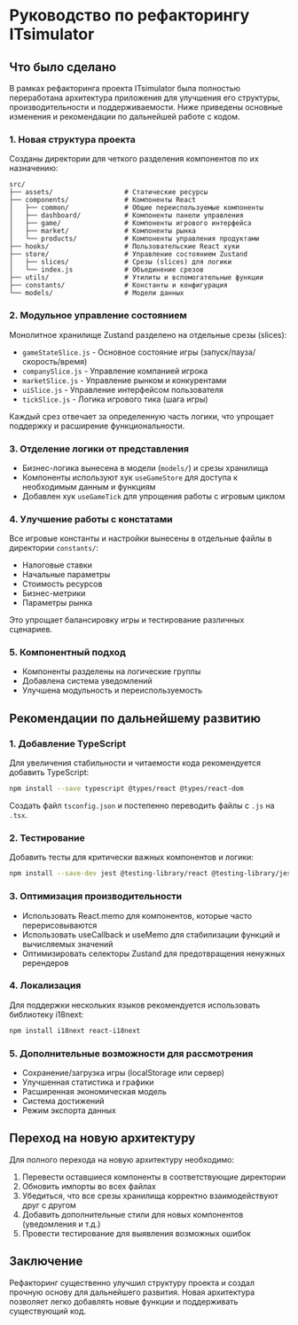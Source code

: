# Руководство по рефакторингу ITsimulator

## Что было сделано

В рамках рефакторинга проекта ITsimulator была полностью переработана архитектура приложения для улучшения его структуры, производительности и поддерживаемости. Ниже приведены основные изменения и рекомендации по дальнейшей работе с кодом.

### 1. Новая структура проекта

Созданы директории для четкого разделения компонентов по их назначению:

```
src/
├── assets/                  # Статические ресурсы
├── components/              # Компоненты React
│   ├── common/              # Общие переиспользуемые компоненты
│   ├── dashboard/           # Компоненты панели управления
│   ├── game/                # Компоненты игрового интерфейса
│   ├── market/              # Компоненты рынка
│   └── products/            # Компоненты управления продуктами
├── hooks/                   # Пользовательские React хуки
├── store/                   # Управление состоянием Zustand
│   ├── slices/              # Срезы (slices) для логики
│   └── index.js             # Объединение срезов
├── utils/                   # Утилиты и вспомогательные функции
├── constants/               # Константы и конфигурация
└── models/                  # Модели данных
```

### 2. Модульное управление состоянием

Монолитное хранилище Zustand разделено на отдельные срезы (slices):

- `gameStateSlice.js` - Основное состояние игры (запуск/пауза/скорость/время)
- `companySlice.js` - Управление компанией игрока
- `marketSlice.js` - Управление рынком и конкурентами
- `uiSlice.js` - Управление интерфейсом пользователя
- `tickSlice.js` - Логика игрового тика (шага игры)

Каждый срез отвечает за определенную часть логики, что упрощает поддержку и расширение функциональности.

### 3. Отделение логики от представления

- Бизнес-логика вынесена в модели (`models/`) и срезы хранилища
- Компоненты используют хук `useGameStore` для доступа к необходимым данным и функциям
- Добавлен хук `useGameTick` для упрощения работы с игровым циклом

### 4. Улучшение работы с констатами

Все игровые константы и настройки вынесены в отдельные файлы в директории `constants/`:

- Налоговые ставки
- Начальные параметры
- Стоимость ресурсов
- Бизнес-метрики
- Параметры рынка

Это упрощает балансировку игры и тестирование различных сценариев.

### 5. Компонентный подход

- Компоненты разделены на логические группы
- Добавлена система уведомлений
- Улучшена модульность и переиспользуемость

## Рекомендации по дальнейшему развитию

### 1. Добавление TypeScript

Для увеличения стабильности и читаемости кода рекомендуется добавить TypeScript:

```bash
npm install --save typescript @types/react @types/react-dom
```

Создать файл `tsconfig.json` и постепенно переводить файлы с `.js` на `.tsx`.

### 2. Тестирование

Добавить тесты для критически важных компонентов и логики:

```bash
npm install --save-dev jest @testing-library/react @testing-library/jest-dom
```

### 3. Оптимизация производительности

- Использовать React.memo для компонентов, которые часто перерисовываются
- Использовать useCallback и useMemo для стабилизации функций и вычисляемых значений
- Оптимизировать селекторы Zustand для предотвращения ненужных ререндеров

### 4. Локализация

Для поддержки нескольких языков рекомендуется использовать библиотеку i18next:

```bash
npm install i18next react-i18next
```

### 5. Дополнительные возможности для рассмотрения

- Сохранение/загрузка игры (localStorage или сервер)
- Улучшенная статистика и графики
- Расширенная экономическая модель
- Система достижений
- Режим экспорта данных

## Переход на новую архитектуру

Для полного перехода на новую архитектуру необходимо:

1. Перевести оставшиеся компоненты в соответствующие директории
2. Обновить импорты во всех файлах
3. Убедиться, что все срезы хранилища корректно взаимодействуют друг с другом
4. Добавить дополнительные стили для новых компонентов (уведомления и т.д.)
5. Провести тестирование для выявления возможных ошибок

## Заключение

Рефакторинг существенно улучшил структуру проекта и создал прочную основу для дальнейшего развития. Новая архитектура позволяет легко добавлять новые функции и поддерживать существующий код.
